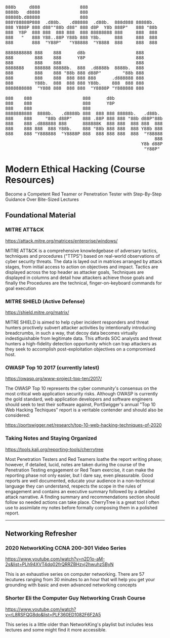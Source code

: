 <pre>
888b     d888               888                          
8888b   d8888               888                          
88888b.d88888               888                           
888Y88888P888  .d88b.   .d88888  .d88b.  888d888 88888b.  
888 Y888P 888 d88""88b d88" 888 d8P  Y8b 888P"   888 "88b 
888  Y8P  888 888  888 888  888 88888888 888     888  888 
888   "   888 Y88..88P Y88b 888 Y8b.     888     888  888 
888       888  "Y88P"   "Y88888  "Y8888  888     888  888 

8888888888 888    888      d8b                   888 
888        888    888      Y8P                   888 
888        888    888                            888 
8888888    888888 88888b.  888  .d8888b  8888b.  888 
888        888    888 "88b 888 d88P"        "88b 888 
888        888    888  888 888 888      .d888888 888 
888        Y88b.  888  888 888 Y88b.    888  888 888 
8888888888  "Y888 888  888 888  "Y8888P "Y888888 888

888    888                   888      d8b                   
888    888                   888      Y8P                   
888    888                   888                            
8888888888  8888b.   .d8888b 888  888 888 88888b.   .d88b.  
888    888     "88b d88P"    888 .88P 888 888 "88b d88P"88b 
888    888 .d888888 888      888888K  888 888  888 888  888 
888    888 888  888 Y88b.    888 "88b 888 888  888 Y88b 888 
888    888 "Y888888  "Y8888P 888  888 888 888  888  "Y88888 
                                                        888 
                                                   Y8b d88P 
                                                    "Y88P" 
</pre>
                                                        

# Modern Ethical Hacking (Course Resources)
Become a Competent Red Teamer or Penetration Tester with Step-By-Step Guidance Over Bite-Sized Lectures

## Foundational Material

### MITRE ATT&CK
https://attack.mitre.org/matrices/enterprise/windows/

MITRE ATT&CK is a comprehensive knowledgebase of adversary tactics, techniques and procedures ("TTPS") based on real-world observations of cyber security threats. The data is layed out in matrices arranged by attack stages, from initial access to action on objectives and impact.  Tactics are displayed across the top header as attacker goals, Techniques are displayed in columns and detail how attackers achieve those goals and finally the Procedures are the technical, finger-on-keyboard commands for goal execution


### MITRE SHIELD (Active Defense)
https://shield.mitre.org/matrix/

MITRE SHIELD is aimed to help cyber incident responders and threat hunters proctively subvert attacker activities by intentionally introducing breadcrumbs, in such a way, that  decoy data becomes virtually indestiguishable from legitimate data.  This affords SOC analysts and threat hunters a high-fidelity detection opportunity which can trap attackers as they seek to accomplish post-exploitation objectives on a compromised host.

### OWASP Top 10 2017 (currently latest)
https://owasp.org/www-project-top-ten/2017/

The OWASP Top 10 represents the cyber community's consensus on the most critical web application security risks. Although OWASP is currently the gold standard, web application developers and software engineers should seek to test their software against, PortSwigger's annual "Top 10 Web Hacking Techiques" report is a veritable contender and should also be considered: 

https://portswigger.net/research/top-10-web-hacking-techniques-of-2020

### Taking Notes and Staying Organized
https://tools.kali.org/reporting-tools/cherrytree

Most Penetration Testers and Red Teamers loathe the report writing phase; however, if detailed, lucid, notes are taken during the course of the Penetration Testing engagement or Red Team exercise, it can make the reporting phase not only easier, but I dare say, even pleasurable.  Good reports are well documented, educate your audience in a non-technical language they can understand, respects the scope in the rules of engagement and contains an executive summary followed by a detailed attack narrative.  A finding summary and recommendations section should follow so needed actions can take place.  CherryTree is a great tool I often use to assimilate my notes before formally composing them in a polished report.

---

## Networking Refresher

### 2020 NetworkKing CCNA 200-301 Video Series
https://www.youtube.com/watch?v=n2D1o-aM-2s&list=PLh94XVT4dq02frQRRZBHzvj2hwuhzSByN

This is an exhaustive series on computer networking.  There are 57 lecutures ranging from 30 minutes to an hour that will help you get your grounding with basic and even advanced networking concepts

### Shorter Eli the Computer Guy Networking Crash Course
https://www.youtube.com/watch?v=rL8RSFQG8do&list=PLF360ED1082F6F2A5

This series is a little older than NetworkKing's playlist but includes less lectures and some might find it more accessible.
